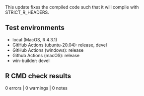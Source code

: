 
This update fixes the compiled code such that it will compile with
STRICT_R_HEADERS.

## Test environments

* local (MacOS, R 4.3.1)
* GitHub Actions (ubuntu-20.04): release, devel
* GitHub Actions (windows): release
* Github Actions (macOS): release
* win-builder: devel

## R CMD check results

0 errors | 0 warnings | 0 notes
